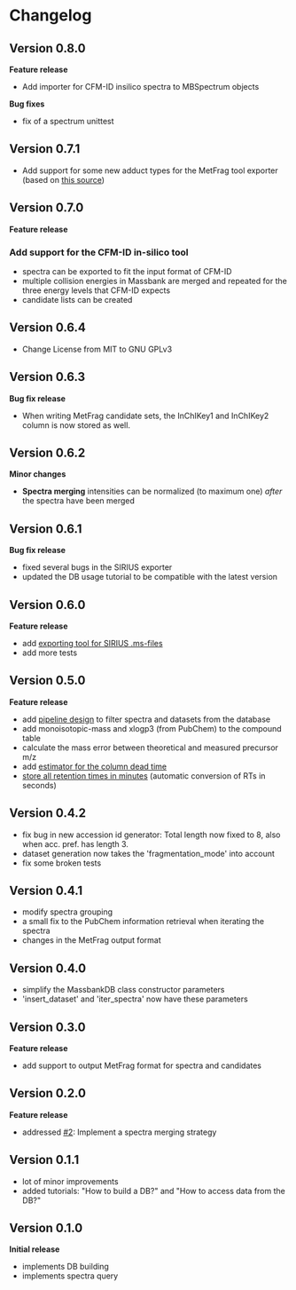# Changelog

## Version 0.8.0
**Feature release**

- Add importer for CFM-ID insilico spectra to MBSpectrum objects

**Bug fixes**

- fix of a spectrum unittest 

## Version 0.7.1

- Add support for some new adduct types for the MetFrag tool exporter (based on [this source](https://github.com/ipb-halle/MetFragRelaunched/blob/a61900b82c0cd5835f0b7d6ae822054b1e3eb104/MetFragTools/src/main/java/de/ipbhalle/metfrag/conversion/ConvertMGFtoMetFragRecord.java)) 

## Version 0.7.0
**Feature release**

### Add support for the CFM-ID in-silico tool

- spectra can be exported to fit the input format of CFM-ID
- multiple collision energies in Massbank are merged and repeated for the three energy levels that CFM-ID expects
- candidate lists can be created

## Version 0.6.4

- Change License from MIT to GNU GPLv3

## Version 0.6.3
**Bug fix release**

- When writing MetFrag candidate sets, the InChIKey1 and InChIKey2 column is now stored as well.

## Version 0.6.2
**Minor changes** 

- **Spectra merging** intensities can be normalized (to maximum one) *after* the spectra have been merged

## Version 0.6.1
**Bug fix release**
- fixed several bugs in the SIRIUS exporter
- updated the DB usage tutorial to be compatible with the latest version

## Version 0.6.0
**Feature release**
- add [exporting tool for SIRIUS .ms-files](https://github.com/bachi55/massbank2db/issues/4)
- add more tests

## Version 0.5.0
**Feature release**
- add [pipeline design](https://github.com/bachi55/massbank2db/pull/9) to filter spectra and datasets from the database
- add monoisotopic-mass and xlogp3 (from PubChem) to the compound table
- calculate the mass error between theoretical and measured precursor m/z
- add [estimator for the column dead time](https://github.com/bachi55/massbank2db/pull/10)
- [store all retention times in minutes](https://github.com/bachi55/massbank2db/pull/11) (automatic conversion of RTs in seconds)

## Version 0.4.2
- fix bug in new accession id generator: Total length now fixed to 8, also when acc. pref. has length 3.
- dataset generation now takes the 'fragmentation_mode' into account
- fix some broken tests

## Version 0.4.1
- modify spectra grouping 
- a small fix to the PubChem information retrieval when iterating the spectra
- changes in the MetFrag output format

## Version 0.4.0
- simplify the MassbankDB class constructor parameters
- 'insert_dataset' and 'iter_spectra' now have these parameters

## Version 0.3.0
**Feature release**
- add support to output MetFrag format for spectra and candidates

## Version 0.2.0
**Feature release**
- addressed [#2](https://github.com/bachi55/massbank2db/issues/2): Implement a spectra merging strategy

## Version 0.1.1
- lot of minor improvements
- added tutorials: "How to build a DB?" and "How to access data from the DB?"

## Version 0.1.0
**Initial release**
- implements DB building
- implements spectra query 
